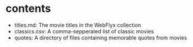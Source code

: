 # contents

- titles.md: The movie titles in the WebFlyx collection
- classics.csv: A comma-sepperated list of classic movies
- quotes: A directory of files containing memorable quotes from movies
